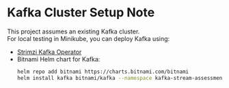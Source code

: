 # Kafka Cluster Setup Note

This project assumes an existing Kafka cluster.  
For local testing in Minikube, you can deploy Kafka using:

- [Strimzi Kafka Operator](https://strimzi.io)
- Bitnami Helm chart for Kafka:  
  ```bash
  helm repo add bitnami https://charts.bitnami.com/bitnami
  helm install kafka bitnami/kafka --namespace kafka-stream-assessment
